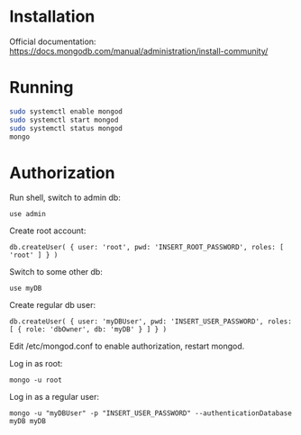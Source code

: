 # Installation

Official documentation:
https://docs.mongodb.com/manual/administration/install-community/

# Running
```bash
sudo systemctl enable mongod
sudo systemctl start mongod
sudo systemctl status mongod
mongo
```
# Authorization
Run shell, switch to admin db:
```
use admin
```

Create root account:
```
db.createUser( { user: 'root', pwd: 'INSERT_ROOT_PASSWORD', roles: [ 'root' ] } )
```

Switch to some other db:
```
use myDB
```

Create regular db user:
```
db.createUser( { user: 'myDBUser', pwd: 'INSERT_USER_PASSWORD', roles: [ { role: 'dbOwner', db: 'myDB' } ] } )
```

Edit /etc/mongod.conf to enable authorization, restart mongod.

Log in as root:
```
mongo -u root
```

Log in as a regular user:
```
mongo -u "myDBUser" -p "INSERT_USER_PASSWORD" --authenticationDatabase myDB myDB
```

